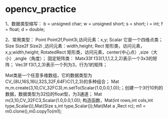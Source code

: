 # opencv_practice
1、数据类型缩写：
b = unsigned char;
w  = unsigned short;
s = short;
i = int;
f = float;
d = double;

2、常用类型：
Point Point2f,Point3i,访问元素：x,y;
Scalar 它是一个四维点类；
Size Size2f Size2i ,访问元素：width,height;
Rect 矩形类，访问元素，x,y,width,height;
RotatedRect 矩形类，访问元素，center(中心点）,size（大小）,angle（角度）；
固定矩阵类：
Matx33f f33(1,1,1,2,2,2)表示一个3x3的矩阵；
Vec3f f3(1,2,3)表示一个列为3，行为1的矩阵；

Mat类是一个任意多维数组，它的数据类型为CV_{8U,16S,16U,32S,32F,64F}C{1,2,3}的多种组合；
Mat m,m.create(3,10,CV_32FC3),m.setTo(Scalar(1.0,0.0,1.0));；创建一个3行10列的数据，数据类型为32位的float型，为3通道；
Mat m(3,10,CV_32FC3,Scalar(1.0,0.0,1.0));
构造函数，Mat(int rows,int cols,int type,Scalar()),Mat(Size s,int type,Scalar());Mat(Mat a ,Rect rc);
m1 = m0.clone(),m0.copyTo(m1);


